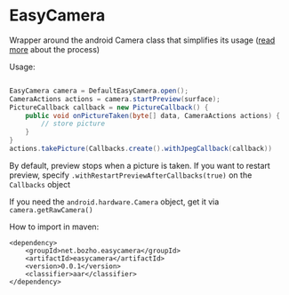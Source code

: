 EasyCamera
==========

Wrapper around the android Camera class that simplifies its usage (<a href="http://techblog.bozho.net/?p=1380&preview=true">read more</a> about the process)

Usage:

```java

EasyCamera camera = DefaultEasyCamera.open();
CameraActions actions = camera.startPreview(surface);
PictureCallback callback = new PictureCallback() {
    public void onPictureTaken(byte[] data, CameraActions actions) {
        // store picture
    }
}
actions.takePicture(Callbacks.create().withJpegCallback(callback))
```

By default, preview stops when a picture is taken. If you want to restart preview, specify `.withRestartPreviewAfterCallbacks(true)` on the `Callbacks` object

If you need the `android.hardware.Camera` object, get it via `camera.getRawCamera()`

How to import in maven:

	<dependency>
        <groupId>net.bozho.easycamera</groupId>
        <artifactId>easycamera</artifactId>
        <version>0.0.1</version>
        <classifier>aar</classifier>
    </dependency>